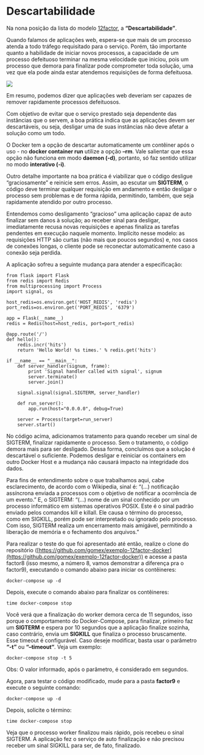 # Descartabilidade

Na nona posição da lista do modelo [12factor](https://12factor.net/pt_br), a **“Descartabilidade”**.

Quando falamos de aplicações web, espera-se que mais de um processo atenda a todo tráfego requisitado para o serviço. Porém, tão importante quanto a habilidade de iniciar novos processos, a capacidade de um processo defeituoso terminar na mesma velocidade que iniciou, pois um processo que demora para finalizar pode comprometer toda solução, uma vez que ela pode ainda estar atendemos requisições de forma defeituosa.

![](images/descartabilidade1.png)

Em resumo, podemos dizer que aplicações web deveriam ser capazes de remover rapidamente processos defeituosos.

Com objetivo de evitar que o serviço prestado seja dependente das instâncias que o servem, a boa prática indica que as aplicações devem ser descartáveis, ou seja, desligar uma de suas instâncias não deve afetar a solução como um todo.

O Docker tem a opção de descartar automaticamente um contêiner após o uso - no **docker container run** utilize a opção **–rm**. Vale salientar que essa opção não funciona em modo **daemon (-d)**, portanto, só faz sentido utilizar no modo **interativo (-i)**.

Outro detalhe importante na boa prática é viabilizar que o código desligue “graciosamente” e reinicie sem erros. Assim, ao escutar um **SIGTERM**, o código deve terminar qualquer requisição em andamento e então desligar o processo sem problemas e de forma rápida, permitindo, também, que seja rapidamente atendido por outro processo.

Entendemos como desligamento “gracioso” uma aplicação capaz de auto finalizar sem danos à solução; ao receber sinal para desligar, imediatamente recusa novas requisições e apenas finaliza as tarefas pendentes em execução naquele momento. Implícito nesse modelo: as requisições HTTP são curtas (não mais que poucos segundos) e, nos casos de conexões longas, o cliente pode se reconectar automaticamente caso a conexão seja perdida.

A aplicação sofreu a seguinte mudança para atender a especificação:

```
from flask import Flask
from redis import Redis
from multiprocessing import Process
import signal, os

host_redis=os.environ.get('HOST_REDIS', 'redis')
port_redis=os.environ.get('PORT_REDIS', '6379')

app = Flask(__name__)
redis = Redis(host=host_redis, port=port_redis)

@app.route('/')
def hello():
    redis.incr('hits')
    return 'Hello World! %s times.' % redis.get('hits')

if __name__ == "__main__":
    def server_handler(signum, frame):
        print 'Signal handler called with signal', signum
        server.terminate()
        server.join()

    signal.signal(signal.SIGTERM, server_handler)

    def run_server():
        app.run(host="0.0.0.0", debug=True)

    server = Process(target=run_server)
    server.start()
```

No código acima, adicionamos tratamento para quando receber um sinal de SIGTERM, finalizar rapidamente o processo. Sem o tratamento, o código demora mais para ser desligado. Dessa forma, concluímos que a solução é descartável o suficiente. Podemos desligar e reiniciar os containers em outro Docker Host e a mudança não causará impacto na integridade dos dados.

Para fins de entendimento sobre o que trabalhamos aqui, cabe esclarecimento, de acordo com o Wikipedia, sinal é: “(...) notificação assíncrona enviada a processos com o objetivo de notificar a ocorrência de um evento.” E, o SIGTERM: “(...) nome de um sinal conhecido por um processo informático em sistemas operativos POSIX. Este é o sinal padrão enviado pelos comandos kill e killall. Ele causa o término do processo, como em SIGKILL, porém pode ser interpretado ou ignorado pelo processo. Com isso, SIGTERM realiza um encerramento mais amigável, permitindo a liberação de memória e o fechamento dos arquivos.”

Para realizar o teste do que foi apresentado até então, realize o clone do repositório ([https://github.com/gomex/exemplo-12factor-docker](https://github.com/gomex/exemplo-12factor-docker)) e acesse a pasta factor8 (isso mesmo, a número 8, vamos demonstrar a diferença pra o factor9), executando o comando abaixo para iniciar os contêineres:

```
docker-compose up -d
```

Depois, execute o comando abaixo para finalizar os contêineres:

```
time docker-compose stop
```

Você verá que a finalização do worker demora cerca de 11 segundos, isso porque o comportamento do Docker-Compose, para finalizar, primeiro faz um **SIGTERM** e espera por 10 segundos que a aplicação finalize sozinha, caso contrário, envia um **SIGKILL** que finaliza o processo bruscamente. Esse timeout é configurável. Caso deseje modificar, basta usar o parâmetro **“-t”** ou **“–timeout“**. Veja um exemplo:

```
docker-compose stop -t 5
```

Obs: O valor informado, após o parâmetro, é considerado em segundos.

Agora, para testar o código modificado, mude para a pasta **factor9** e execute o seguinte comando:

```
docker-compose up -d
```

Depois, solicite o término:

```
time docker-compose stop
```

Veja que o processo worker finalizou mais rápido, pois recebeu o sinal SIGTERM. A aplicação fez o serviço de auto finalização e não precisou receber um sinal SIGKILL para ser, de fato, finalizado.
